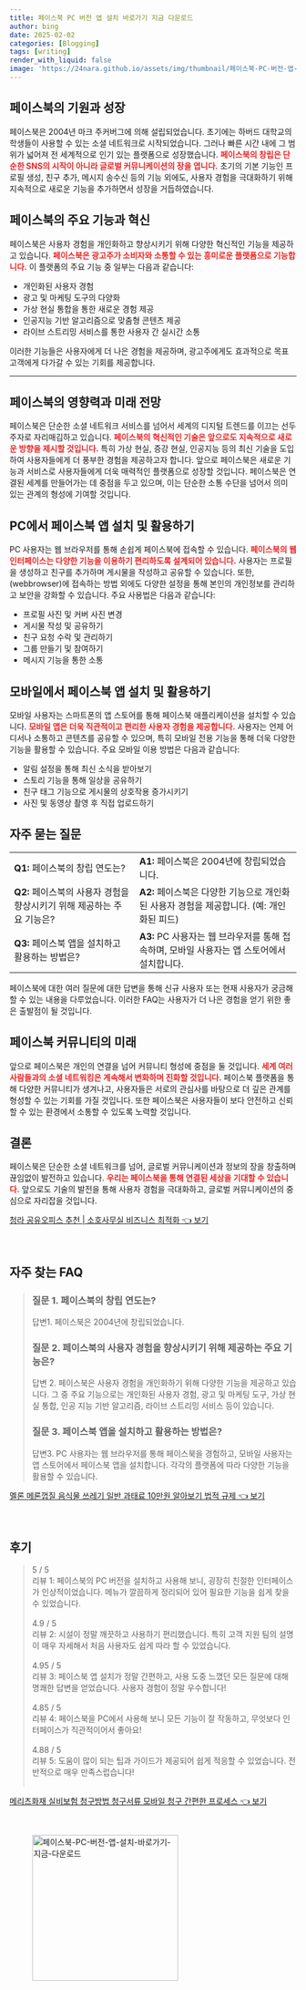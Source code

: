 ```yaml
---
title: 페이스북 PC 버전 앱 설치 바로가기 지금 다운로드
author: bing
date: 2025-02-02
categories: [Blogging]
tags: [writing]
render_with_liquid: false
image: 'https://24nara.github.io/assets/img/thumbnail/페이스북-PC-버전-앱-설치-바로가기-지금-다운로드.webp'
---
```



<h2 id='페이스북의 기원과 성장'>페이스북의 기원과 성장</h2>

<p>페이스북은 2004년 마크 주커버그에 의해 설립되었습니다. 초기에는 하버드 대학교의 학생들이 사용할 수 있는 소셜 네트워크로 시작되었습니다. 그러나 빠른 시간 내에 그 범위가 넓어져 전 세계적으로 인기 있는 플랫폼으로 성장했습니다. <b><span style="color: #ee2323;">페이스북의 창립은 단순한 SNS의 시작이 아니라 글로벌 커뮤니케이션의 장을 엽니다.</span></b> 초기의 기본 기능인 프로필 생성, 친구 추가, 메시지 송수신 등의 기능 외에도, 사용자 경험을 극대화하기 위해 지속적으로 새로운 기능을 추가하면서 성장을 거듭하였습니다.</p>

<h2 id='페이스북의 주요 기능과 혁신'>페이스북의 주요 기능과 혁신</h2>

<p>페이스북은 사용자 경험을 개인화하고 향상시키기 위해 다양한 혁신적인 기능을 제공하고 있습니다. <b><span style="color: #ee2323;">페이스북은 광고주가 소비자와 소통할 수 있는 흥미로운 플랫폼으로 기능합니다.</span></b> 이 플랫폼의 주요 기능 중 일부는 다음과 같습니다:</p>

<ul>
    <li>개인화된 사용자 경험</li>
    <li>광고 및 마케팅 도구의 다양화</li>
    <li>가상 현실 통합을 통한 새로운 경험 제공</li>
    <li>인공지능 기반 알고리즘으로 맞춤형 콘텐츠 제공</li>
    <li>라이브 스트리밍 서비스를 통한 사용자 간 실시간 소통</li>
</ul>

<p>이러한 기능들은 사용자에게 더 나은 경험을 제공하며, 광고주에게도 효과적으로 목표 고객에게 다가갈 수 있는 기회를 제공합니다.</p>

<hr />

<h2 id='페이스북의 영향력과 미래 전망'>페이스북의 영향력과 미래 전망</h2>

<p>페이스북은 단순한 소셜 네트워크 서비스를 넘어서 세계의 디지털 트렌드를 이끄는 선두 주자로 자리매김하고 있습니다. <b><span style="color: #ee2323;">페이스북의 혁신적인 기술은 앞으로도 지속적으로 새로운 방향을 제시할 것입니다.</span></b> 특히 가상 현실, 증강 현실, 인공지능 등의 최신 기술을 도입하여 사용자들에게 더 풍부한 경험을 제공하고자 합니다. 앞으로 페이스북은 새로운 기능과 서비스로 사용자들에게 더욱 매력적인 플랫폼으로 성장할 것입니다. 페이스북은 연결된 세계를 만들어가는 데 중점을 두고 있으며, 이는 단순한 소통 수단을 넘어서 의미 있는 관계의 형성에 기여할 것입니다.</p>

<h2 id='PC에서 페이스북 앱 설치 및 활용하기'>PC에서 페이스북 앱 설치 및 활용하기</h2>

<p>PC 사용자는 웹 브라우저를 통해 손쉽게 페이스북에 접속할 수 있습니다. <b><span style="color: #ee2323;">페이스북의 웹 인터페이스는 다양한 기능을 이용하기 편리하도록 설계되어 있습니다.</span></b> 사용자는 프로필을 생성하고 친구를 추가하며 게시물을 작성하고 공유할 수 있습니다. 또한,(webbrowser)에 접속하는 방법 외에도 다양한 설정을 통해 본인의 개인정보를 관리하고 보안을 강화할 수 있습니다. 주요 사용법은 다음과 같습니다:</p>

<ul>
    <li>프로필 사진 및 커버 사진 변경</li>
    <li>게시물 작성 및 공유하기</li>
    <li>친구 요청 수락 및 관리하기</li>
    <li>그룹 만들기 및 참여하기</li>
    <li>메시지 기능을 통한 소통</li>
</ul>

<h2 id='모바일에서 페이스북 앱 설치 및 활용하기'>모바일에서 페이스북 앱 설치 및 활용하기</h2>

<p>모바일 사용자는 스마트폰의 앱 스토어를 통해 페이스북 애플리케이션을 설치할 수 있습니다. <b><span style="color: #ee2323;">모바일 앱은 더욱 직관적이고 편리한 사용자 경험을 제공합니다.</span></b> 사용자는 언제 어디서나 소통하고 콘텐츠를 공유할 수 있으며, 특히 모바일 전용 기능을 통해 더욱 다양한 기능을 활용할 수 있습니다. 주요 모바일 이용 방법은 다음과 같습니다:</p>

<ul>
    <li>알림 설정을 통해 최신 소식을 받아보기</li>
    <li>스토리 기능을 통해 일상을 공유하기</li>
    <li>친구 태그 기능으로 게시물의 상호작용 증가시키기</li>
    <li>사진 및 동영상 촬영 후 직접 업로드하기</li>
</ul>

<h2 id='자주 묻는 질문'>자주 묻는 질문</h2>

<table>
    <tr>
        <td><b>Q1:</b> 페이스북의 창립 연도는?</td>
        <td><b>A1:</b> 페이스북은 2004년에 창립되었습니다.</td>
    </tr>
    <tr>
        <td><b>Q2:</b> 페이스북의 사용자 경험을 향상시키기 위해 제공하는 주요 기능은?</td>
        <td><b>A2:</b> 페이스북은 다양한 기능으로 개인화된 사용자 경험을 제공합니다. (예: 개인화된 피드)</td>
    </tr>
    <tr>
        <td><b>Q3:</b> 페이스북 앱을 설치하고 활용하는 방법은?</td>
        <td><b>A3:</b> PC 사용자는 웹 브라우저를 통해 접속하며, 모바일 사용자는 앱 스토어에서 설치합니다.</td>
    </tr>
</table>

<p>페이스북에 대한 여러 질문에 대한 답변을 통해 신규 사용자 또는 현재 사용자가 궁금해 할 수 있는 내용을 다루었습니다. 이러한 FAQ는 사용자가 더 나은 경험을 얻기 위한 좋은 출발점이 될 것입니다.</p>

<h2 id='페이스북 커뮤니티의 미래'>페이스북 커뮤니티의 미래</h2>

<p>앞으로 페이스북은 개인의 연결을 넘어 커뮤니티 형성에 중점을 둘 것입니다. <b><span style="color: #ee2323;">세계 여러 사람들과의 소셜 네트워킹은 계속해서 변화하며 진화할 것입니다.</span></b> 페이스북 플랫폼을 통해 다양한 커뮤니티가 생겨나고, 사용자들은 서로의 관심사를 바탕으로 더 깊은 관계를 형성할 수 있는 기회를 가질 것입니다. 또한 페이스북은 사용자들이 보다 안전하고 신뢰할 수 있는 환경에서 소통할 수 있도록 노력할 것입니다.</p>

<h2 id='결론'>결론</h2>

<p>페이스북은 단순한 소셜 네트워크를 넘어, 글로벌 커뮤니케이션과 정보의 장을 창출하며 끊임없이 발전하고 있습니다. <b><span style="color: #ee2323;">우리는 페이스북을 통해 연결된 세상을 기대할 수 있습니다.</span></b> 앞으로도 기술의 발전을 통해 사용자 경험을 극대화하고, 글로벌 커뮤니케이션의 중심으로 자리잡을 것입니다.</p>


<p><a class="click-button" title="청라 공유오피스 추천 | 소호사무실 비즈니스 최적화" href="https://24nara.github.io/posts/%EC%B2%AD%EB%9D%BC-%EA%B3%B5%EC%9C%A0%EC%98%A4%ED%94%BC%EC%8A%A4-%EC%B6%94%EC%B2%9C-%EC%86%8C%ED%98%B8%EC%82%AC%EB%AC%B4%EC%8B%A4-%EB%B9%84%EC%A6%88%EB%8B%88%EC%8A%A4-%EC%B5%9C%EC%A0%81%ED%99%94/" rel="dofollow">청라 공유오피스 추천 | 소호사무실 비즈니스 최적화 👈 보기</a></p><br>
<h2 id='자주_찾는_FAQ'>자주 찾는 FAQ</h2>
<div itemscope="" itemtype="https://schema.org/FAQPage"> 
<blockquote> 
<div itemscope="" itemprop="mainEntity" itemtype="https://schema.org/Question"> 
<h3 itemprop="name">질문 1. 페이스북의 창립 연도는?</h3> 
<div itemscope="" itemprop="acceptedAnswer" itemtype="https://schema.org/Answer"> 
<span itemprop="text"> 
<p>답변1. 페이스북은 2004년에 창립되었습니다.</p> 
</span> 
</div> 
</div> 

<div itemscope="" itemprop="mainEntity" itemtype="https://schema.org/Question"> 
<h3 itemprop="name">질문 2. 페이스북의 사용자 경험을 향상시키기 위해 제공하는 주요 기능은?</h3> 
<div itemscope="" itemprop="acceptedAnswer" itemtype="https://schema.org/Answer"> 
<span itemprop="text"> 
<p>답변 2. 페이스북은 사용자 경험을 개인화하기 위해 다양한 기능을 제공하고 있습니다. 그 중 주요 기능으로는 개인화된 사용자 경험, 광고 및 마케팅 도구, 가상 현실 통합, 인공 지능 기반 알고리즘, 라이브 스트리밍 서비스 등이 있습니다.</p> 
</span> 
</div> 
</div> 

<div itemscope="" itemprop="mainEntity" itemtype="https://schema.org/Question"> 
<h3 itemprop="name">질문 3. 페이스북 앱을 설치하고 활용하는 방법은?</h3> 
<div itemscope="" itemprop="acceptedAnswer" itemtype="https://schema.org/Answer"> 
<span itemprop="text"> 
<p>답변3. PC 사용자는 웹 브라우저를 통해 페이스북을 경험하고, 모바일 사용자는 앱 스토어에서 페이스북 앱을 설치합니다. 각각의 플랫폼에 따라 다양한 기능을 활용할 수 있습니다.</p> 
</span> 
</div> 
</div> 
</blockquote> 
</div>
<p><a class="click-button" title="멜론 메론껍질 음식물 쓰레기 일반 과태료 10만원 알아보기 법적 규제" href="https://24nara.github.io/posts/%EB%A9%9C%EB%A1%A0-%EB%A9%94%EB%A1%A0%EA%BB%8D%EC%A7%88-%EC%9D%8C%EC%8B%9D%EB%AC%BC-%EC%93%B0%EB%A0%88%EA%B8%B0-%EC%9D%BC%EB%B0%98-%EA%B3%BC%ED%83%9C%EB%A3%8C-10%EB%A7%8C%EC%9B%90-%EC%95%8C%EC%95%84%EB%B3%B4%EA%B8%B0-%EB%B2%95%EC%A0%81-%EA%B7%9C%EC%A0%9C/" rel="dofollow">멜론 메론껍질 음식물 쓰레기 일반 과태료 10만원 알아보기 법적 규제 👈 보기</a></p><br>
<h2 id='후기'>후기</h2>
<div itemscope itemtype="https://schema.org/Product">
  <blockquote>
  <div itemprop="review" itemscope itemtype="https://schema.org/Review">
      <div itemprop="reviewRating" itemscope itemtype="https://schema.org/Rating"> <span itemprop="ratingValue">5</span> / <span itemprop="bestRating">5</span> </div>
      <span itemprop="reviewBody">리뷰 1: 페이스북의 PC 버전을 설치하고 사용해 보니, 굉장히 친절한 인터페이스가 인상적이었습니다. 메뉴가 깔끔하게 정리되어 있어 필요한 기능을 쉽게 찾을 수 있었습니다.</span>
  </div>
  <br>
  <div itemprop="review" itemscope itemtype="https://schema.org/Review">
      <div itemprop="reviewRating" itemscope itemtype="https://schema.org/Rating"> <span itemprop="ratingValue">4.9</span> / <span itemprop="bestRating">5</span> </div>
      <span itemprop="reviewBody">리뷰 2: 시설이 정말 깨끗하고 사용하기 편리했습니다. 특히 고객 지원 팀의 설명이 매우 자세해서 처음 사용자도 쉽게 따라 할 수 있었습니다.</span>
  </div>
  <br>
  <div itemprop="review" itemscope itemtype="https://schema.org/Review">
      <div itemprop="reviewRating" itemscope itemtype="https://schema.org/Rating"> <span itemprop="ratingValue">4.95</span> / <span itemprop="bestRating">5</span> </div>
      <span itemprop="reviewBody">리뷰 3: 페이스북 앱 설치가 정말 간편하고, 사용 도중 느꼈던 모든 질문에 대해 명쾌한 답변을 얻었습니다. 사용자 경험이 정말 우수합니다!</span>
  </div>
  <br>
  <div itemprop="review" itemscope itemtype="https://schema.org/Review">
      <div itemprop="reviewRating" itemscope itemtype="https://schema.org/Rating"> <span itemprop="ratingValue">4.85</span> / <span itemprop="bestRating">5</span> </div>
      <span itemprop="reviewBody">리뷰 4: 페이스북을 PC에서 사용해 보니 모든 기능이 잘 작동하고, 무엇보다 인터페이스가 직관적이어서 좋아요!</span>
  </div>
  <br>
  <div itemprop="review" itemscope itemtype="https://schema.org/Review">
      <div itemprop="reviewRating" itemscope itemtype="https://schema.org/Rating"> <span itemprop="ratingValue">4.88</span> / <span itemprop="bestRating">5</span> </div>
      <span itemprop="reviewBody">리뷰 5: 도움이 많이 되는 팁과 가이드가 제공되어 쉽게 적응할 수 있었습니다. 전반적으로 매우 만족스럽습니다!</span>
  </div>
  <br>
  </blockquote>
</div>
<p><a class="click-button" title="메리츠화재 실비보험 청구방법 청구서류 모바일 청구 간편한 프로세스" href="https://24nara.github.io/posts/%EB%A9%94%EB%A6%AC%EC%B8%A0%ED%99%94%EC%9E%AC-%EC%8B%A4%EB%B9%84%EB%B3%B4%ED%97%98-%EC%B2%AD%EA%B5%AC%EB%B0%A9%EB%B2%95-%EC%B2%AD%EA%B5%AC%EC%84%9C%EB%A5%98-%EB%AA%A8%EB%B0%94%EC%9D%BC-%EC%B2%AD%EA%B5%AC-%EA%B0%84%ED%8E%B8%ED%95%9C-%ED%94%84%EB%A1%9C%EC%84%B8%EC%8A%A4/" rel="dofollow">메리츠화재 실비보험 청구방법 청구서류 모바일 청구 간편한 프로세스 👈 보기</a></p><br>
<figure class="image"><img src="https://24nara.github.io/assets/img/thumbnail/페이스북-PC-버전-앱-설치-바로가기-지금-다운로드.webp" alt="페이스북-PC-버전-앱-설치-바로가기-지금-다운로드" width="256" height="256"></figure>